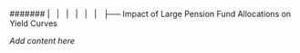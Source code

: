 ####### |   |   |   |   |   |   ├── Impact of Large Pension Fund Allocations on Yield Curves

*Add content here*